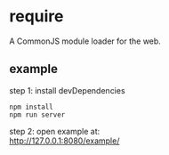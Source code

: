 # require
A CommonJS module loader for the web.

## example
step 1: install devDependencies
```
npm install
npm run server
```
step 2: open example at:  
http://127.0.0.1:8080/example/
